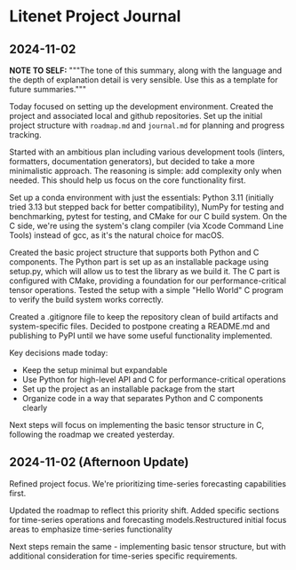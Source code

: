 # Litenet Project Journal

## 2024-11-02

**NOTE TO SELF:** """The tone of this summary, along with the language and the depth of explanation detail is very sensible. Use this as a template for future summaries."""

Today focused on setting up the development environment.
Created the project and associated local and github repositories. Set up the initial project structure with `roadmap.md` and `journal.md` for planning and progress tracking.

Started with an ambitious plan including various development tools (linters, formatters, documentation generators), but decided to take a more minimalistic approach. The reasoning is simple: add complexity only when needed. This should help us focus on the core functionality first.

Set up a conda environment with just the essentials: Python 3.11 (initially tried 3.13 but stepped back for better compatibility), NumPy for testing and benchmarking, pytest for testing, and CMake for our C build system. On the C side, we're using the system's clang compiler (via Xcode Command Line Tools) instead of gcc, as it's the natural choice for macOS.

Created the basic project structure that supports both Python and C components. The Python part is set up as an installable package using setup.py, which will allow us to test the library as we build it. The C part is configured with CMake, providing a foundation for our performance-critical tensor operations. Tested the setup with a simple "Hello World" C program to verify the build system works correctly.

Created a .gitignore file to keep the repository clean of build artifacts and system-specific files. Decided to postpone creating a README.md and publishing to PyPI until we have some useful functionality implemented.

Key decisions made today:
- Keep the setup minimal but expandable
- Use Python for high-level API and C for performance-critical operations   
- Set up the project as an installable package from the start
- Organize code in a way that separates Python and C components clearly

Next steps will focus on implementing the basic tensor structure in C, following the roadmap we created yesterday.

## 2024-11-02 (Afternoon Update)

Refined project focus. We're prioritizing time-series forecasting capabilities first.

Updated the roadmap to reflect this priority shift. Added specific sections for time-series operations and forecasting models.Restructured initial focus areas to emphasize time-series functionality

Next steps remain the same - implementing basic tensor structure, but with additional consideration for time-series specific requirements.